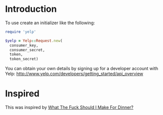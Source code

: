 # Introduction

To use create an initializer like the following:

```ruby
require 'yelp'

$yelp = Yelp::Request.new(
  consumer_key,
  consumer_secret,
  token,
  token_secret)
```

You can obtain your own details by signing up for a developer account with Yelp: http://www.yelp.com/developers/getting_started/api_overview

# Inspired

This was inspired by [What The Fuck Should I Make For Dinner?](http://whatthefuckshouldimakefordinner.com)